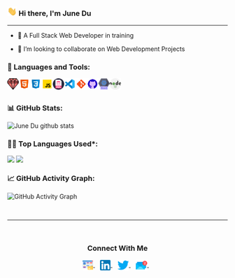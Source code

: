 ### <img src="Assets/Hi.gif" width="22px"> Hi there, I'm June Du 

---

- 🌱 A Full Stack Web Developer in training

- 👯 I’m looking to collaborate on Web Development Projects


### 🧰 Languages and Tools:

<img align="left" alt="Ruby" width="26px" src="Assets/ruby.png" />
<img align="left" alt="HTML5" width="26px" src="Assets/html.png" />
<img align="left" alt="CSS3" width="26px" src="Assets/css.png" />
<img align="left" alt="JavaScript" width="26px" src="Assets/javascript.png" />
<img align="left" alt="SQL" width="26px" src="Assets/sql-file.png" />
<img align="left" alt="Visual Studio Code" width="26px" src="Assets/visual-studio-code.png" />
<img align="left" alt="Git" width="26px" src="Assets/git.png" />
<img align="left" alt="GitHub" width="26px" src="Assets/github.png" />
<img align="left" alt="ReactJS" width="26px" src="Assets/react.png" />
<img align="left" alt="NodeJS" width="26px" src="Assets/nodejs.png" />

<br />
<br />


<!--   Stats -->
### 📊 GitHub Stats:
![June Du github stats](https://github-readme-stats.vercel.app/api?username=junedu416&theme=nord&show_icons=true&count_private=true)
  
  
<!--   Top Languages Using -->
### 👨‍💻 Top Languages Used*:
![](https://github-profile-summary-cards.vercel.app/api/cards/repos-per-language?username=junedu416&theme=nord_dark)
![](https://github-profile-summary-cards.vercel.app/api/cards/most-commit-language?username=junedu416&theme=nord_dark)


<!--   GitHub stats graph -->
### 📈 GitHub Activity Graph:
 ![GitHub Activity Graph](https://activity-graph.herokuapp.com/graph?username=junedu416&theme=github)

 <br> 
 
 <hr>
 
 <br>

  <div align="center">
  <h3><b>Connect With Me </b></h3>
  </div>
<p align="center">
<a href="#" target="_blank">
  <img align="center" alt="June Du | Portfolio" width="24px" src="Assets/portfolio.png" />
</a> &nbsp;&nbsp;
<a href="#" target="_blank">
  <img align="center" alt="June Du | Linkedin" width="24px" src="Assets/linkedin.png" />
</a> &nbsp;&nbsp;
<a href="#" target="_blank">
  <img align="center" alt="June Du | Twitter" width="26px" src="Assets/twitter.png" />
</a> &nbsp;&nbsp;
<a href="mailto:junedu416@gmail.com" target="_blank">
  <img align="center" alt="June Du | Gmail" width="26px" src="Assets/email.png" />
</a> &nbsp;&nbsp;
<p>
  
<br>
  


<!--
**junedu416/junedu416** is a ✨ _special_ ✨ repository because its `README.md` (this file) appears on your GitHub profile.

Here are some ideas to get you started:

- 🔭 I’m currently working on ...
- 🌱 I’m currently learning ...
- 👯 I’m looking to collaborate on ...
- 🤔 I’m looking for help with ...
- 💬 Ask me about ...
- 📫 How to reach me: ...
- 😄 Pronouns: ...
- ⚡ Fun fact: ...
-->
